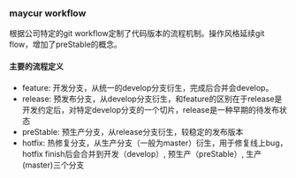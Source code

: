 ### maycur workflow

根据公司特定的git workflow定制了代码版本的流程机制。操作风格延续git flow，增加了preStable的概念。

#### 主要的流程定义

* feature: 开发分支，从统一的develop分支衍生，完成后合并会develop。
* release: 预发布分支，从develop分支衍生，和feature的区别在于release是开发约定后，对特定develop分支的一个切片，release是一种早期的待发布状态
* preStable: 预生产分支，从release分支衍生，较稳定的发布版本
* hotfix: 热修复分支，从生产分支（一般为master）衍生，用于修复线上bug，hotfix finish后会合并到开发（develop）, 预生产（preStable）, 生产(master)三个分支
